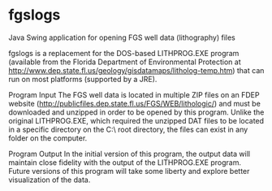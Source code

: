 # fgslogs
Java Swing application for opening FGS well data (lithography) files

fgslogs is a replacement for the DOS-based LITHPROG.EXE program (available from the Florida Department of Environmental Protection at http://www.dep.state.fl.us/geology/gisdatamaps/litholog-temp.htm) that can run on most platforms (supported by a JRE). 

Program Input
The FGS well data is located in multiple ZIP files on an FDEP website (http://publicfiles.dep.state.fl.us/FGS/WEB/lithologic/) and must be downloaded and unzipped in order to be opened by this program. Unlike the original LITHPROG.EXE, which required the unzipped DAT files to be located in a specific directory on the C:\ root directory, the files can exist in any folder on the computer.

Program Output
In the initial version of this program, the output data will maintain close fidelity with the output of the LITHPROG.EXE program. Future versions of this program will take some liberty and explore better visualization of the data.
